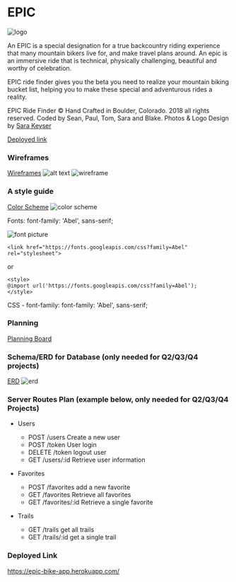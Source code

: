 # EPIC

![logo](https://github.com/stansey92/epic/blob/master/epic_logo.png)

An EPIC is a special designation for a true backcountry riding experience that many mountain bikers live for, and make travel plans around. An epic is an immersive ride that is technical, physically challenging, beautiful and worthy of celebration. 

EPIC ride finder gives you the beta you need to realize your mountain biking bucket list, helping you to make these special and adventurous rides a reality. 

EPIC Ride Finder © Hand Crafted in Boulder, Colorado. 2018 all rights reserved. 
Coded by Sean, Paul, Tom, Sara and Blake. Photos & Logo Design by [Sara Keyser](sarakeyser.com)

[Deployed link](https://epic-bike-app.herokuapp.com/trails.html)

### Wireframes
[Wireframes](https://wireframe.cc/BsPt8U)
![alt text](https://github.com/yogasarak/g106_project_starter/blob/master/Screen%20Shot%202018-12-12%20at%204.07.33%20PM.png)
![wireframe](https://raw.githubusercontent.com/yogasarak/g106_project_starter/master/Screen%20Shot%202018-12-12%20at%204.07.46%20PM.png?token=AAZDvkDZOaFDpzuy8k-bWbvYkB8Ip34iks5cGtYPwA%3D%3D)
### A style guide

[Color Scheme](https://coolors.co/export/png/000000-eae1c0-6a7172-7eb0d3-dd745f)
![color scheme](https://github.com/yogasarak/g106_project_starter/blob/master/color_scheme.png)

Fonts: font-family: 'Abel', sans-serif;

![font picture](https://github.com/yogasarak/g106_project_starter/blob/master/gscreenshot_2018-12-12-162332.png)

```
<link href="https://fonts.googleapis.com/css?family=Abel" rel="stylesheet">
```
or
```
<style>
@import url('https://fonts.googleapis.com/css?family=Abel');
</style>
```

CSS -
font-family: font-family: 'Abel', sans-serif;

### Planning

[Planning Board](https://trello.com/b/Csi3HKPq/epic)


### Schema/ERD for Database (only needed for Q2/Q3/Q4 projects)
[ERD](https://www.lucidchart.com/invitations/accept/b9fa6293-7711-46aa-b517-7f47091f680f)
![erd](https://github.com/yogasarak/g106_project_starter/blob/master/Untitled.png)

### Server Routes Plan (example below, only needed for Q2/Q3/Q4 Projects)

- Users
  - POST /users Create a new user
  - POST /token User login
  - DELETE /token logout user
  - GET /users/:id Retrieve user information

- Favorites
  - POST /favorites add a new favorite
  - GET /favorites Retrieve all favorites
  - GET /favorites/:id Retrieve a single favorite
  
- Trails
  - GET /trails get all trails
  - GET /trails/:id get a single trail

### Deployed Link
https://epic-bike-app.herokuapp.com/
